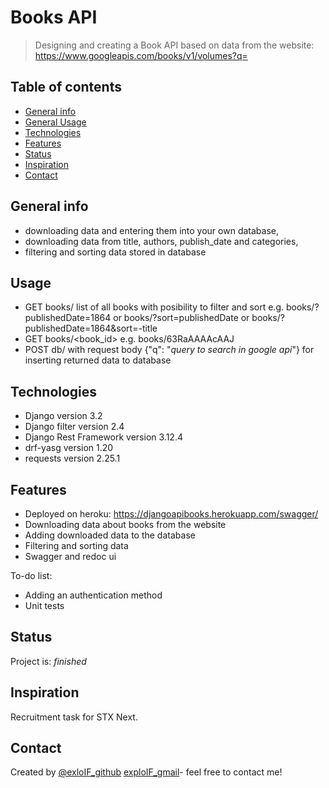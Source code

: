 # Books API
> Designing and creating a Book API based on data from the website: https://www.googleapis.com/books/v1/volumes?q=

## Table of contents
* [General info](#general-info)
* [General Usage](#usage)
* [Technologies](#technologies)
* [Features](#features)
* [Status](#status)
* [Inspiration](#inspiration)
* [Contact](#contact)

## General info
- downloading data and entering them into your own database,
- downloading data from title, authors, publish_date and categories,
- filtering and sorting data stored in database

## Usage
- GET books/ list of all books with posibility to filter and sort e.g. books/?publishedDate=1864 or books/?sort=publishedDate 
  or books/?publishedDate=1864&sort=-title
- GET books/<book_id> e.g. books/63RaAAAAcAAJ
- POST db/ with request body {"q": "_query to search in google api_"} for inserting returned data to database

## Technologies
* Django version 3.2
* Django filter version 2.4
* Django Rest Framework version 3.12.4
* drf-yasg version 1.20
* requests version 2.25.1

## Features
* Deployed on heroku: https://djangoapibooks.herokuapp.com/swagger/
* Downloading data about books from the website
* Adding downloaded data to the database
* Filtering and sorting data
* Swagger and redoc ui

To-do list:
* Adding an authentication method
* Unit tests

## Status
Project is: _finished_

## Inspiration
Recruitment task for STX Next.

## Contact
Created by [@exloIF_github](https://github.com/exploIF)
[exploIF_gmail](exploIF@gmail.com)- feel free to contact me!
